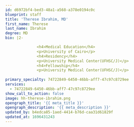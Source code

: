 ```yaml
---
id: d6972bf4-bed3-48a1-a568-a378e0194c0c
blueprint: staff
title: 'Therese Ibrahim, MD'
first_name: Therese
last_name: Ibrahim
degree: MD
bio: |2-

              <h4>Medical Education</h4>
              <p>University of Cairo</p>
              <h4>Residency</h4>
              <p>University Medical Center(UFHSC/J)</p>
              <h4>Fellowship</h4>
              <p>University Medical Center(UFHSC/J)</p>
          
primary_specialty: 74722849-6450-46bb-aff7-47c97c8729ee
services:
  - 74722849-6450-46bb-aff7-47c97c8729ee
show_call_to_action: false
image: hh-therese-ibrahim.png
opengraph_title: '{{ meta_title }}'
opengraph_description: '{{ meta_description }}'
updated_by: b4edca85-1aed-4414-b76d-caa31d61829f
updated_at: 1696431243
---
```


